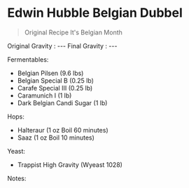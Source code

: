 Edwin Hubble Belgian Dubbel
===

> Original Recipe
> It's Belgian Month

Original Gravity : ---
Final Gravity : ---

Fermentables:

* Belgian Pilsen (9.6 lbs)
* Belgian Special B (0.25 lb)
* Carafe Special III (0.25 lb)
* Caramunich I (1 lb)
* Dark Belgian Candi Sugar (1 lb)

Hops:

* Halteraur (1 oz Boil 60 minutes)
* Saaz (1 oz Boil 10 minutes)

Yeast:

* Trappist High Gravity (Wyeast 1028)

Notes:

